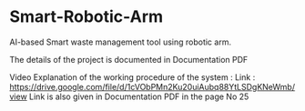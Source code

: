 # Smart-Robotic-Arm
AI-based Smart  waste management tool using robotic arm.

The details of the project is documented in Documentation PDF

Video Explanation of the working procedure of the system :
Link : https://drive.google.com/file/d/1cVObPMn2Ku20uiAubq88YtLSDgKNeWmb/view
Link is also given in Documentation PDF in the page No 25
